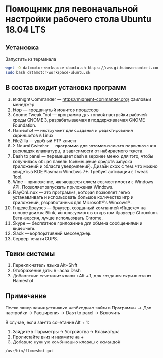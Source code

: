 # Помощник для певоначальной настройки рабочего стола Ubuntu 18.04 LTS

## Установка
Запустить из терминала
```bash
wget -O datamotor-workspace-ubuntu.sh https://raw.githubusercontent.com/FlashWS/datamotor-workspace-ubuntu/master/datamotor-workspace-ubuntu.sh
sudo bash datamotor-workspace-ubuntu.sh
```

## В состав входит установка программ
1. Midnight Commander — https://midnight-commander.org/ файловый менеджер
2. htop — продвинутый монитор процессов
3. Gnome Tweak Tool — программа для тонкой настройки рабочей среды GNOME 3, разрабатываемая и поддерживаемая GNOME Foundation.
4. Flameshot — инструмент для создания и редактирования скриншотов в Linux
5. FileZilla — удобный FTP клиент
6. X Neural Switcher — программа для автоматического переключения раскладок клавиатуры, в зависимости от набираемого текста.
7. Dash to panel — перемещает dash в верхнее меню, для того, чтобы получилась общая панель (совмещение средств запуска приложений и области уведомлений). Дизайн схож с тем, что можно увидеть в KDE Plasma и Windows 7+. Требует активации в Tweak Tool.
8. Wine – приложение, являющееся слоем совместимости с Windows API. Позволяет запускать приложения Windows.
9. PlayOnLinux — это программа, которая позволяет легко устанавливать и использовать большое количество игр и приложений, разработанных для Microsoft®'s Windows®.
10. Яндекс.Браузер — браузер, созданный компанией «Яндекс» на основе движка Blink, используемого в открытом браузере Chromium. Бета-версия, лучше использовать Chrome.
11. Skype — бесплатное приложение для обмена сообщениями и видеочата.
12. Slack —  корпоративный мессенджер.
13. Сервер печати CUPS.

## Твики системы
1. Переключатель языка Alt+Shift
2. Отображение даты в часах Dash
3. Добавление сочетание клавиш Alt + 1, для создания скриншота из Flameshot

## Примечание
После завершения установки необходимо зайти в Программы -> Доп. настройки -> Расширения -> Dash to panel -> Включить

В случае, если занято сочетание Alt + 1:
1. Зайдите в Параметры -> Устройства -> Клавиатура
2. Пролистайте вниз и нажмите на +
3. Добавьте нужную комбинацию клавиш с командой 
```
/usr/bin/flameshot gui
```
